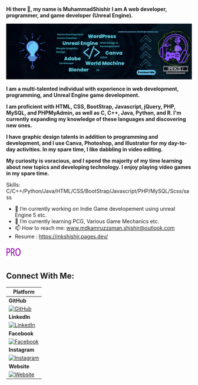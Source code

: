 **Hi there 👋, my name is MuhammadShishir** 
**I am A web developer, programmer, and game developer (Unreal Engine).** 

![I am A web developer, programmer, and game developer (Unreal Engine).](https://github.com/MuhammadShishir/MuhammadShishir/blob/main/Blue%20Geometric%20Technology%20LinkedIn%20Banner%20(1).png)

**I am a multi-talented individual with experience in web development, programming, and Unreal Engine game development.** 

**I am proficient with HTML, CSS, BootStrap, Javascript, jQuery, PHP, MySQL, and PHPMyAdmin, as well as C, C++, Java, Python, and R. I'm currently expanding my knowledge of these languages and discovering new ones.** 

**I have graphic design talents in addition to programming and development, and I use Canva, Photoshop, and Illustrator for my day-to-day activities. In my spare time, I like dabbling in video editing.** 

**My curiosity is voracious, and I spend the majority of my time learning about new topics and developing technology. I enjoy playing video games in my spare time.**

Skills: C/C++/Python/Java/HTML/CSS/BootStrap/Javascript/PHP/MySQL/Scss/sass

- 🔭 I’m currently working on Indie Game developement using unreal Engine 5 etc.
- 🌱 I’m currently learning PCG, Various Game Mechanics etc.
- 📫 How to reach me: www.mdkamruzzaman.shishir@outlook.com 
- Resume : https://mkshishir.pages.dev/


<a href='https://github.com/pricing'><img src='https://raw.githubusercontent.com/acervenky/animated-github-badges/master/assets/pro.gif' width='40' height='40'></a> 

## Connect With Me:

| Platform   | 
|------------|
| **GitHub**     |
| [![GitHub](https://cdn.jsdelivr.net/npm/simple-icons@3.0.1/icons/github.svg)](https://github.com/MuhammadShishir)  |
| **LinkedIn**   |
| [![LinkedIn](https://cdn.jsdelivr.net/npm/simple-icons@3.0.1/icons/linkedin.svg)](https://www.linkedin.com/in/md-kamruzzaman-shishir)  |
| **Facebook**   |
| [![Facebook](https://cdn.jsdelivr.net/npm/simple-icons@3.0.1/icons/facebook.svg)](https://www.facebook.com/muhammad.shishir.75)  |
| **Instagram**  |
| [![Instagram](https://cdn.jsdelivr.net/npm/simple-icons@3.0.1/icons/instagram.svg)](https://www.instagram.com/m.k.shishir)  |
| **Website**    |
| [![Website](https://cdn.jsdelivr.net/npm/simple-icons@3.0.1/icons/icloud.svg)](https://mkshishir.pages.dev)  |
